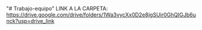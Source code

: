"# Trabajo-equipo" 
LINK A LA CARPETA: https://drive.google.com/drive/folders/1Wa3vycXx0D2e8jgSUir0GhQIGJb6unck?usp=drive_link
